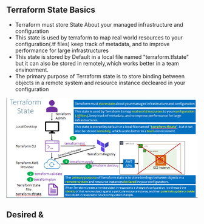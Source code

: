 ## Terraform State Basics

- Terraform must store State About your managed infrastructure and configuration
- This state is used by terraform to map real world resources to your configuration(.tf files) keep track of metadata, and to improve performance for large infrastructures
- This state is stored by Default in a local file named "terraform.tfstate" but it can also be stored in remotely,which works better in a team envinorment.
- The primary purpose of Terraform  state is to store binding between objects in a remote system and resource instance decleared in your configuration 

![](2022-03-14-12-45-01.png)

## Desired &